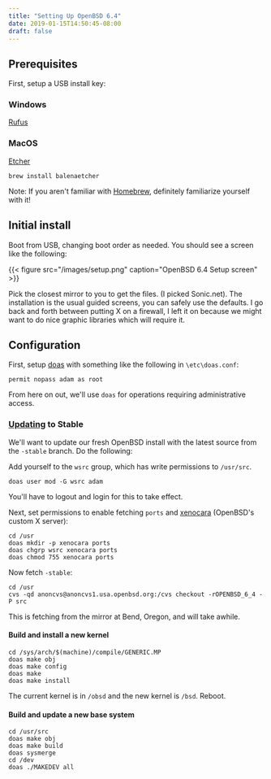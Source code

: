 ```yaml
---
title: "Setting Up OpenBSD 6.4"
date: 2019-01-15T14:50:45-08:00
draft: false
---
```


## Prerequisites

First, setup a USB install key:

### Windows

[Rufus]

### MacOS

[Etcher]
```
brew install balenaetcher
```

Note: If you aren't familiar with [Homebrew], definitely familiarize yourself
with it!

## Initial install

Boot from USB, changing boot order as needed. You should see a screen like
the following:

{{< figure src="/images/setup.png" caption="OpenBSD 6.4 Setup screen" >}}

Pick the closest mirror to you to get the files. (I picked Sonic.net).
The installation is the usual guided screens, you can safely use the defaults.
I go back and forth between putting X on a firewall, I left it on because
we might want to do nice graphic libraries which will require it.

## Configuration

First, setup [doas] with something like the following in `\etc\doas.conf`:

```
permit nopass adam as root
```

From here on out, we'll use `doas` for operations requiring administrative
access.

### [Updating] to Stable

We'll want to update our fresh OpenBSD install with the latest source from the
`-stable` branch. Do the following:

Add yourself to the `wsrc` group, which has write permissions to `/usr/src`.
```
doas user mod -G wsrc adam
```
You'll have to logout and login for this to take effect.

Next, set permissions to enable fetching `ports` and [xenocara] (OpenBSD's
custom X server):

```
cd /usr
doas mkdir -p xenocara ports
doas chgrp wsrc xenocara ports
doas chmod 755 xenocara ports
```
Now fetch `-stable`:
```
cd /usr
cvs -qd anoncvs@anoncvs1.usa.openbsd.org:/cvs checkout -rOPENBSD_6_4 -P src
```
This is fetching from the mirror at Bend, Oregon, and will take awhile.

#### Build and install a new kernel

```
cd /sys/arch/$(machine)/compile/GENERIC.MP
doas make obj
doas make config
doas make
doas make install
```

The current kernel is in `/obsd` and the new kernel is `/bsd`. Reboot.

#### Build and update a new base system

```
cd /usr/src
doas make obj
doas make build
doas sysmerge
cd /dev
doas ./MAKEDEV all
```

[Rufus]: https://rufus.ie/en_IE.html
[Etcher]: https://www.balena.io/etcher/
[Homebrew]: https://brew.sh
[doas]: https://man.openbsd.org/doas
[Updating]: https://www.openbsd.org/faq/faq5.html
[xenocara]: https://github.com/openbsd/xenocara
